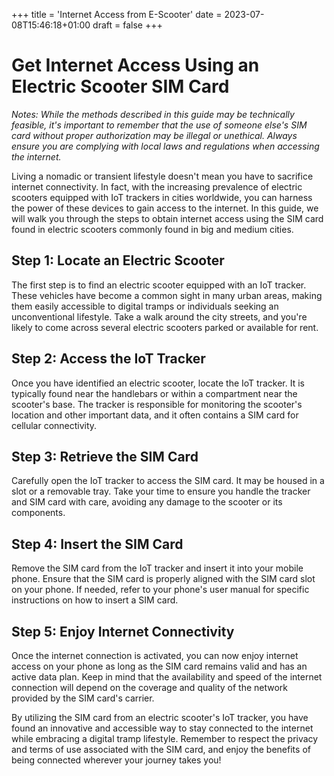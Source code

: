 +++
title = 'Internet Access from E-Scooter'
date = 2023-07-08T15:46:18+01:00
draft = false
+++


# Get Internet Access Using an Electric Scooter SIM Card

*Notes: While the methods described in this guide may be technically feasible, it's important to remember that the use of someone else's SIM card without proper authorization may be illegal or unethical. Always ensure you are complying with local laws and regulations when accessing the internet.*

Living a nomadic or transient lifestyle doesn't mean you have to sacrifice internet connectivity. In fact, with the increasing prevalence of electric scooters equipped with IoT trackers in cities worldwide, you can harness the power of these devices to gain access to the internet. In this guide, we will walk you through the steps to obtain internet access using the SIM card found in electric scooters commonly found in big and medium cities.

## Step 1: Locate an Electric Scooter

The first step is to find an electric scooter equipped with an IoT tracker. These vehicles have become a common sight in many urban areas, making them easily accessible to digital tramps or individuals seeking an unconventional lifestyle. Take a walk around the city streets, and you're likely to come across several electric scooters parked or available for rent.

## Step 2: Access the IoT Tracker

Once you have identified an electric scooter, locate the IoT tracker. It is typically found near the handlebars or within a compartment near the scooter's base. The tracker is responsible for monitoring the scooter's location and other important data, and it often contains a SIM card for cellular connectivity.

## Step 3: Retrieve the SIM Card

Carefully open the IoT tracker to access the SIM card. It may be housed in a slot or a removable tray. Take your time to ensure you handle the tracker and SIM card with care, avoiding any damage to the scooter or its components.

## Step 4: Insert the SIM Card

Remove the SIM card from the IoT tracker and insert it into your mobile phone. Ensure that the SIM card is properly aligned with the SIM card slot on your phone. If needed, refer to your phone's user manual for specific instructions on how to insert a SIM card.

## Step 5: Enjoy Internet Connectivity

Once the internet connection is activated, you can now enjoy internet access on your phone as long as the SIM card remains valid and has an active data plan. Keep in mind that the availability and speed of the internet connection will depend on the coverage and quality of the network provided by the SIM card's carrier.

By utilizing the SIM card from an electric scooter's IoT tracker, you have found an innovative and accessible way to stay connected to the internet while embracing a digital tramp lifestyle. Remember to respect the privacy and terms of use associated with the SIM card, and enjoy the benefits of being connected wherever your journey takes you!

